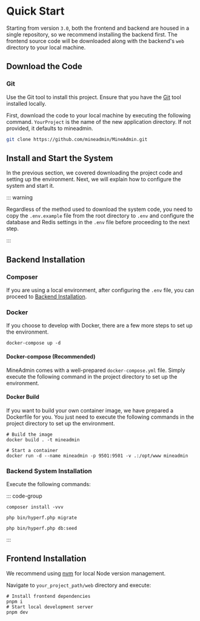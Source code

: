 # Quick Start

Starting from version `3.0`, both the frontend and backend are housed in a single repository, so we recommend installing the backend first. The frontend source code will be downloaded along with the backend's `web` directory to your local machine.

## Download the Code

### Git

Use the Git tool to install this project. Ensure that you have the [Git](https://git-scm.com/) tool installed locally.

First, download the code to your local machine by executing the following command. `YourProject` is the name of the new application directory. If not provided, it defaults to mineadmin.

```sh [Download Code]
git clone https://github.com/mineadmin/MineAdmin.git
```

## Install and Start the System

In the previous section, we covered downloading the project code and setting up the environment. Next, we will explain how to configure the system and start it.

::: warning

Regardless of the method used to download the system code, you need to copy the `.env.example` file from the root directory to `.env` and configure the database and Redis settings in the `.env` file before proceeding to the next step.

:::

## Backend Installation

### Composer

If you are using a local environment, after configuring the `.env` file, you can proceed to [Backend Installation](#backend-installation).

### Docker

If you choose to develop with Docker, there are a few more steps to set up the environment.

```shell
docker-compose up -d
```

#### Docker-compose (Recommended)

MineAdmin comes with a well-prepared `docker-compose.yml` file. Simply execute the following command in the project directory to set up the environment.

#### Docker Build

If you want to build your own container image, we have prepared a Dockerfile for you. You just need to execute the following commands in the project directory to set up the environment.

```shell
# Build the image
docker build . -t mineadmin

# Start a container
docker run -d --name mineadmin -p 9501:9501 -v .:/opt/www mineadmin 
```

### Backend System Installation

Execute the following commands:

::: code-group

```shell[Reinstall Vendor]
composer install -vvv
```

```shell [Database Migration]
php bin/hyperf.php migrate
```

```shell [Data Seeding]
php bin/hyperf.php db:seed
```

:::

## Frontend Installation

We recommend using [nvm](https://github.com/nvm-sh/nvm) for local Node version management.

Navigate to `your_project_path/web` directory and execute:

```shell
# Install frontend dependencies
pnpm i 
# Start local development server
pnpm dev
```